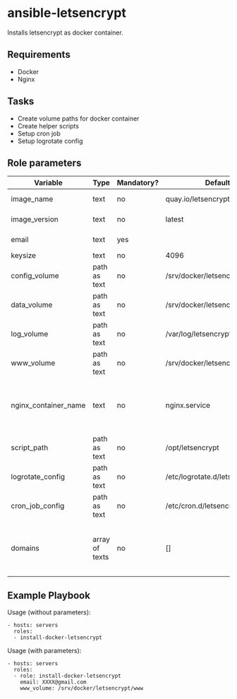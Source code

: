 ansible-letsencrypt
===================

Installs letsencrypt as docker container.

Requirements
------------

* Docker
* Nginx

Tasks
-----

* Create volume paths for docker container
* Create helper scripts
* Setup cron job
* Setup logrotate config

Role parameters
--------------

| Variable      | Type | Mandatory? | Default | Description           |
|---------------|------|------------|---------|-----------------------|
| image_name    | text | no         | quay.io/letsencrypt/letsencrypt | Docker image name    |
| image_version | text | no         | latest                          | Docker image version |
| email         | text | yes        |                                 | Your e-mail address  |
| keysize       | text | no         | 4096                            |                      |
| config_volume | path as text | no | /srv/docker/letsencrypt/config  |                      |
| data_volume   | path as text | no | /srv/docker/letsencrypt/data    |                      |
| log_volume    | path as text | no | /var/log/letsencrypt            |                      |
| www_volume    | path as text | no | /srv/docker/letsencrypt/www     |                      |
| nginx_container_name | text  | no | nginx.service                   | needed to reload nginx after certificate creation or renew |
| script_path          | path as text | no | /opt/letsencrypt         |                                                            |
| logrotate_config     | path as text | no | /etc/logrotate.d/letsencrypt |                                                        |
| cron_job_config      | path as text | no | /etc/cron.d/letsencrypt_renew |                                                       |
| domains              | array of texts | no | []                          | list of your (sub-)domains you want to manage letsencrypt certificates |

Example Playbook
----------------

Usage (without parameters):

    - hosts: servers
      roles:
      - install-docker-letsencrypt

Usage (with parameters):

    - hosts: servers
      roles:
      - role: install-docker-letsencrypt
        email: XXXX@gmail.com
        www_volume: /srv/docker/letsencrypt/www
